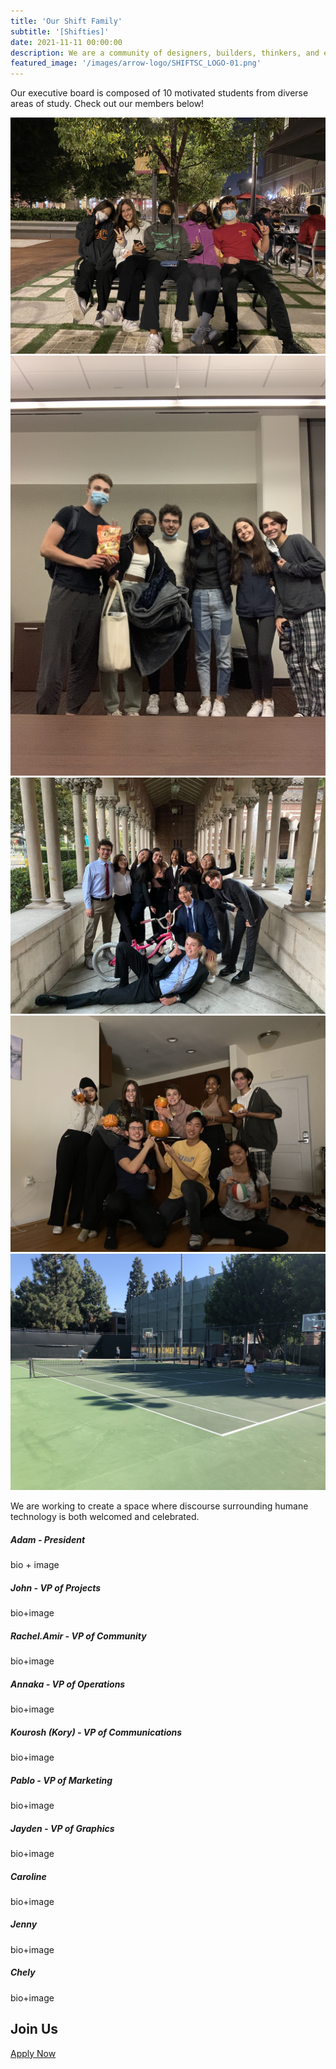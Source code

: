 ```yaml
---
title: 'Our Shift Family'
subtitle: '[Shifties]'
date: 2021-11-11 00:00:00
description: We are a community of designers, builders, thinkers, and educators driving the shift towards a technological future better aligned with human values.
featured_image: '/images/arrow-logo/SHIFTSC_LOGO-01.png'
---
```

Our executive board is composed of 10 motivated students from diverse areas of study.  Check out our members below!

<div class="gallery" data-columns="3">
	<img src="/images/socials/boba.jpeg">
	<img src="/images/socials/game_night.jpg">
	<img src="/images/socials/muddy_tofu.jpg">
	<img src="/images/socials/pumpkin_painting.jpg">
    <img src="/images/socials/tennis.jpg">
</div>

We are working to create a space where discourse surrounding humane technology is both welcomed and celebrated.

##### Adam - President
bio + image
##### John - VP of Projects
bio+image
##### Rachel.Amir - VP of Community
bio+image
##### Annaka - VP of Operations
bio+image

##### Kourosh (Kory) - VP of Communications
bio+image
##### Pablo - VP of Marketing
bio+image
##### Jayden - VP of Graphics
bio+image

##### Caroline
bio+image
##### Jenny
bio+image
##### Chely
bio+image

## Join Us

<a href="https://jekyllthemes.io/theme/personal-website-jekyll-theme" class="button button--large">Apply Now</a>